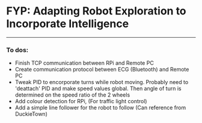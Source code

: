 # FYP: Adapting Robot Exploration to Incorporate Intelligence

---

### To dos:
* Finish TCP communication between RPi and Remote PC
* Create communication protocol between ECG (Bluetooth) and Remote PC
* Tweak PID to encorporate turns while robot moving. Probably need to 'deattach' PID and make speed values global. Then angle of turn is determined on the speed ratio of the 2 wheels
* Add colour detection for RPi, (For traffic light control)
* Add a simple line follower for the robot to follow (Can reference from DuckieTown)
